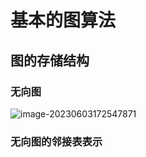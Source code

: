 # 基本的图算法

## 图的存储结构

### 无向图

![image-20230603172547871](C:\Users\12779\AppData\Roaming\Typora\typora-user-images\image-20230603172547871.png)

### 无向图的邻接表表示


